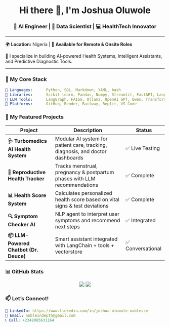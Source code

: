 <h1 align="center">Hi there 👋, I'm Joshua Oluwole</h1>
<h3 align="center">🚀 AI Engineer | 🧠 Data Scientist | 💻 HealthTech Innovator</h3>

---

🌍 **Location:** Nigeria | 💼 **Available for Remote & Onsite Roles**

🔬 I specialize in building AI-powered Health Systems, Intelligent Assistants, and Predictive Diagnostic Tools.

---

### 🧠 My Core Stack
```yaml
🔹 Languages:      Python, SQL, Markdown, YAML, bash
🔹 Libraries:      Scikit-learn, Pandas, Numpy, Streamlit, FastAPI, LangChain
🔹 LLM Tools:      LangGraph, FAISS, Ollama, OpenAI GPT, Qwen, Transformers
🔹 Platforms:      GitHub, Render, Railway, Replit, VS Code
```
### 💼 My Featured Projects
| Project                                | Description                                                                    | Status           |
| -------------------------------------- | ------------------------------------------------------------------------------ | ---------------- |
| **🩺 Turbomedics AI Health System**    | Modular AI system for patient care, tracking, diagnosis, and doctor dashboards | ✅ Live Testing   |
| **🧬 Reproductive Health Tracker**     | Tracks menstrual, pregnancy & postpartum phases with LLM recommendations       | ✅ Complete       |
| **📊 Health Score System**             | Calculates personalized health score based on vital signs & test deviations    | ✅ Complete       |
| **🔍 Symptom Checker AI**              | NLP agent to interpret user symptoms and recommend next steps                  | ✅ Integrated     |
| **📦 LLM-Powered Chatbot (Dr. Deuce)** | Smart assistant integrated with LangChain + tools + vectorstore                | ✅ Conversational |

### 📊 GitHub Stats
<p align="center"> <img src="https://github-readme-stats.vercel.app/api?username=McNoblesse&show_icons=true&theme=radical" /> <img src="https://github-readme-stats.vercel.app/api/top-langs/?username=McNoblesse&layout=compact&theme=radical" /> </p>

### 📫 Let’s Connect!
```yaml
💼 LinkedIn: https://www.linkedin.com/in/joshua-oluwole-noblesse
💌 Email: nobleindepth@gmail.com
📞 Call: +2348085631164
```
